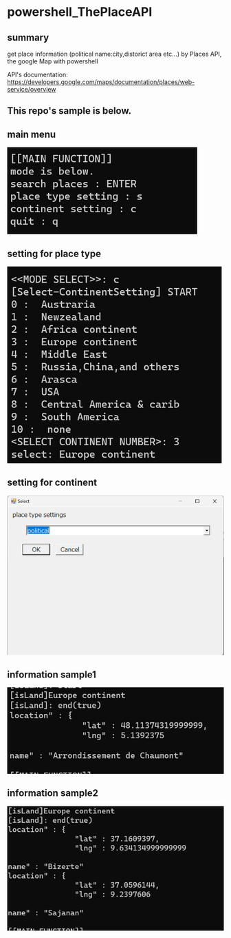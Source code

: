 # powershell_ThePlaceAPI

## summary
get place information (political name:city,distorict area etc...) by Places API, the google Map with powershell

API's documentation: https://developers.google.com/maps/documentation/places/web-service/overview

## This repo's sample is below.
## main menu
![main menu](sample/main_menu.png)  

## setting for place type
![setting1](sample/setting1.png)  

## setting for continent
![setting2](sample/seting2.png)  

## information sample1
![info](sample/info.png)  

## information sample2
![info2](sample/info2.png)  
